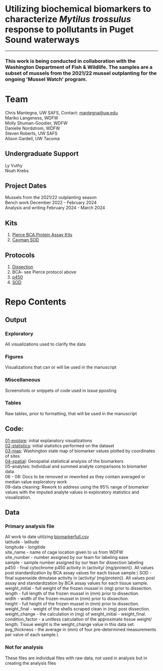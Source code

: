 # Utilizing biochemical biomarkers to characterize *Mytilus trossulus* response to pollutants in Puget Sound waterways
--- 
### This work is being conducted in collaboration with the Washington Department of Fish & Wildlife. The samples are a subset of mussels from the 2021/22 mussel outplanting for the ongoing 'Mussel Watch' program.   

# Team
Chris Mantegna, UW SAFS, Contact: mantegna@uw.edu\
Mariko Langeness, WDFW\
Molly Shuman-Goodier, WDFW\
Danielle Nordstrom, WDFW\
Steven Roberts, UW SAFS\
Alison Gardell, UW Tacoma 

## Undergraduate Support
Ly Vuthy\
Noah Krebs 


## Project Dates
Mussels from the 2021/22 outplanting season\
Bench work December 2022 - February 2024\
Analysis and writing February 2024 - March 2024

## Kits
1. [Pierce BCA Protein Assay Kits](https://github.com/ChrisMantegna/WDFWmussels/blob/main/protocol/TFS-Assets_LSG_manuals_MAN0011430_Pierce_BCA_Protein_Asy_UG.pdf)
2. [Cayman SOD](https://github.com/ChrisMantegna/WDFWmussels/blob/main/protocol/Cayman_SOD_Assay_Protocol.pdf)
## Protocols 
1. [Dissection](https://github.com/ChrisMantegna/WDFWmussels/blob/main/protocol/Frozen%20mussel%20dissection%20SOP.docx.pdf)
2. BCA- see Pierce protocol above
3. [p450](https://github.com/ChrisMantegna/WDFWmussels/blob/main/protocol/SOP%20Bivalve%20Biomarkers%20P450.docx.pdf)
4. [SOD](https://github.com/ChrisMantegna/WDFWmussels/blob/main/protocol/SOP%20Bivalve%20Biomarkers%20SOD.docx.pdf)
# Repo Contents
## Output
### Exploratory
All visualizations used to clarify the data
### Figures 
Visualizations that can or will be used in the manuscript
### Miscellaneous 
Screenshots or snippets of code used in issue pposting
### Tables 
Raw tables, prior to formatting, that will be used in the manuscript

## Code:
[01-explore](https://rpubs.com/cmantegna/mb01explore): initial explanatory visualizations\
[02-statistics](https://rpubs.com/cmantegna/mb02statistics): initial statistics performed on the dataset\
[03-map](https://rpubs.com/cmantegna/mb03map): Washington state map of biomarker values plotted by coordinates of sites\
[04-spatial](https://rpubs.com/cmantegna/mb04spatial): Geospatial statistical analysis of the biomarkers\
05-analytes: Individual and summed analyte comparisons to biomarker data.\
06 - 08: Docs to be removed or reworked as they contain averaged or median value exploratory work\
09-data cleaning: Rework to address using the 95% range of biomarker values with the imputed analyte values in exploratory statistics and visualization.

## Data

### Primary analysis file
All work to date utilizing [biomarkerfull.csv](https://github.com/ChrisMantegna/WDFWmussels/blob/main/data/biomarkerfull.csv)\
latitude - latitude\
longitude - longitide\
site_name - name of cage location given to us from WDFW\
site_number - number assigned by our team for labeling ease\
sample - sample number assigned by our tean for dissection labeling\
p450 - final cytochrome p450 activity in (activity/ (mg/protein)). All values post standardization by BCA assay values for each tissue sample.\ 
SOD - final superoxide dimutase activity in (activity/ (mg/protein)). All values post assay and standardization by BCA assay values for each tissue sample.\
weight_initial - full weight of the frozen mussel in (mg) prior to dissection.\
length	- full length of the frozen mussel in (mm) prior to dissection.\
width	- width of the frozen mussel in (mm) prior to dissection.\
height	- full height of the frozen mussel in (mm) prior to dissection.\
weight_final - weight of the shells scraped clean in (mg) post dissection.\
weight_change - the calculation in (mg) of weight_initial  - weight_final.\
condition_factor	- a unitless calculation of the approximate tissue weight/ length. Tissue weight is the weight_change value in this data set.\
avg_thickness	- the average in (mm) of four pre-determined measurements per valve of each sample.\

### Not for analysis
These files are individual files with raw data, not used in analysis but in creating the analysis files
